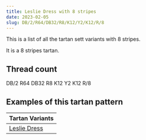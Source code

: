 ```yaml
---
title: Leslie Dress with 8 stripes
date: 2023-02-05
slug: DB/2/R64/DB32/R8/K12/Y2/K12/R/8
---
```

This is a list of all the tartan sett variants with 8 stripes.

It is a 8 stripes tartan.


## Thread count
DB/2 R64 DB32 R8 K12 Y2 K12 R/8

## Examples of this tartan pattern

| Tartan Variants |
|---------------|
| [Leslie Dress](/variants/db/2/r64/db32/r8/k12/y2/k12/r/8-db000064-k000000-rc80000-yffc800)||
